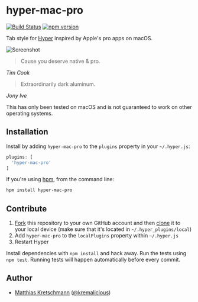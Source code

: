 # hyper-mac-pro

[![Build Status](https://github.com/kremalicious/hyper-mac-pro/workflows/CI/badge.svg)](https://github.com/kremalicious/hyper-mac-pro/actions)
[![npm version](https://img.shields.io/npm/v/hyper-mac-pro.svg)](https://www.npmjs.com/package/hyper-mac-pro)

Tab style for [Hyper](https://hyper.is/) inspired by Apple's pro apps on macOS.

![Screenshot](hyper-mac-pro.png)

> Cause you deserve native & pro.

*Tim Cook*

> Extraordinarily dark aluminum.

*Jony Ive*

This has only been tested on macOS and is not guaranteed to work on other operating systems.

## Installation

Install by adding `hyper-mac-pro` to the `plugins` property in your `~/.hyper.js`:

```js
plugins: [
  'hyper-mac-pro'
]
```

If you're using [hpm](https://github.com/zeit/hpm), from the command line:

```bash
hpm install hyper-mac-pro
```

## Contribute

1. [Fork](https://help.github.com/articles/fork-a-repo/) this repository to your own GitHub account and then [clone](https://help.github.com/articles/cloning-a-repository/) it to your local device (make sure that it's located in `~/.hyper_plugins/local`)
2. Add `hyper-mac-pro` to the `localPlugins` property within `~/.hyper.js`
3. Restart Hyper

Install dependencies with `npm install` and hack away. Run the tests using `npm test`. Running tests will happen automatically before every commit.

## Author

- [Matthias Kretschmann](https://matthiaskretschmann.com) ([@kremalicious](https://github.com/kremalicious))
